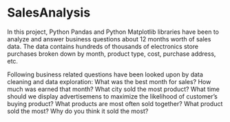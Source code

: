 # SalesAnalysis
In this project, Python Pandas and Python Matplotlib libraries have been to analyze and answer business questions about 12 months worth of sales data. The data contains hundreds of thousands of electronics store purchases broken down by month, product type, cost, purchase address, etc.

Following business related questions have been looked upon by data cleaning and data exploration:
What was the best month for sales? How much was earned that month?
What city sold the most product?
What time should we display advertisemens to maximize the likelihood of customer’s buying product?
What products are most often sold together?
What product sold the most? Why do you think it sold the most?


